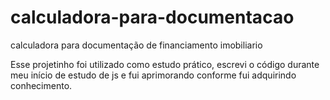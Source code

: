 # calculadora-para-documentacao
calculadora para documentação de financiamento imobiliario

Esse projetinho foi utilizado como estudo prático, escrevi o código durante meu início de estudo de js e fui aprimorando conforme fui adquirindo conhecimento.


